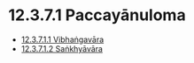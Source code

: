 

# 12.3.7.1 Paccayānuloma

* [12.3.7.1.1 Vibhaṅgavāra](12.3.7.1/12.3.7.1.1.md)
* [12.3.7.1.2 Saṅkhyāvāra](12.3.7.1/12.3.7.1.2.md)



